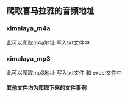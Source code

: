 ## 爬取喜马拉雅的音频地址



### ximalaya_m4a

此可以爬取m4a地址  写入txt文件中





### ximalaya_mp3

此可以爬取mp3地址 写入txt文件 和 excel文件中  







####  其他文件均为爬取下来的文件事例